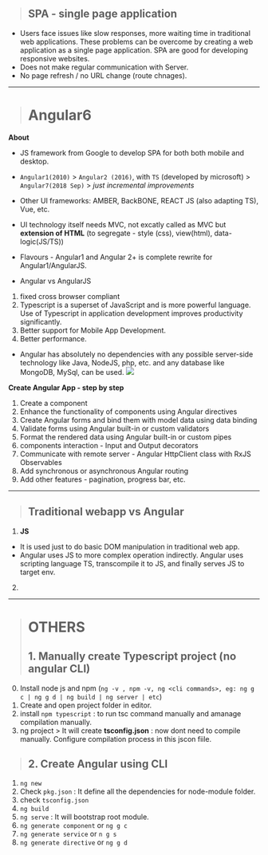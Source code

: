 > ## SPA - single page application

- Users face issues like slow responses, more waiting time in traditional web applications. These problems can be overcome by creating a web application as a single page application. SPA are good for developing responsive websites.
- Does not make regular communication with Server.
- No page refresh / no URL change (route chnages).

***

> # Angular6

**About**
- JS framework from Google to develop SPA for both both mobile and desktop.
- `Angular1(2010)` > `Angular2 (2016)`, with `TS` (developed by microsoft) > `Angular7(2018 Sep)` > _just incremental improvements_
- Other UI frameworks: AMBER, BackBONE, REACT JS (also adapting TS), Vue, etc.
- UI technology itself needs MVC, not excatly called as MVC but **extension of HTML** (to segregate - style (css), view(html), data-logic(JS/TS))
- Flavours - Angular1 and Angular 2+ is complete rewrite for Angular1/AngularJS.

- Angular vs AngularJS
1. fixed  cross browser compliant 
2. Typescript is a superset of JavaScript and is more powerful language. Use of Typescript in application development improves productivity significantly.
3. Better support for Mobile App Development.
4. Better performance.

- Angular has absolutely no dependencies with any possible server-side technology like Java, NodeJS, php, etc. and any database like MongoDB, MySql, can be used.
![](https://github.com/lekhrajdinkar/NG6/blob/master/notes/assets/001_app-file.PNG)

**Create Angular App - step by step**
1. Create a component 
2. Enhance the functionality of components using Angular directives
3. Create Angular forms and bind them with model data using data binding 
4. Validate forms using Angular built-in or custom validators
5. Format the rendered data using Angular built-in or custom pipes
6. components interaction - Input and Output decorators
7. Communicate with remote server - Angular HttpClient class with RxJS Observables
8. Add synchronous or asynchronous Angular routing
9. Add other features - pagination, progress bar, etc.


***
> ## Traditional webapp vs Angular

1. **JS**
- It is used just to do basic DOM manipulation in traditional web app. 
- Angular uses JS to more complex operation indirectly. Angular uses scripting language TS, transcompile it to JS, and finally serves JS to target env.

2. 

***
> # OTHERS
> ## 1. Manually create Typescript project (no angular CLI)

0. Install node js and npm (`ng -v , npm -v, ng <cli commands>, eg: ng g c | ng g d | ng build | ng server | etc`)
1. Create and open project folder in editor.
2. install `npm typescript` : to run tsc command manually and amanage compilation manually.
3. ng project > It will create **tsconfig.json**  : now dont need to compile manually. Configure compilation process in this jscon fiile.
    
> ## 2. Create Angular using CLI
1. `ng new` <proj1>
2. Check `pkg.json` : It define all the dependencies for node-module folder.
3. check `tsconfig.json`
4. `ng build`
5. `ng serve` : It will bootstrap root module.
6. `ng generate component` or `ng g c `
7. `ng generate service` or `n g s`
8. `ng generate directive` or `ng g d`


